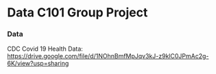 # Data C101 Group Project


### Data
CDC Covid 19 Health Data: https://drive.google.com/file/d/1NOhnBmfMpJqv3kJ-z9klC0JPmAc2g-6K/view?usp=sharing
